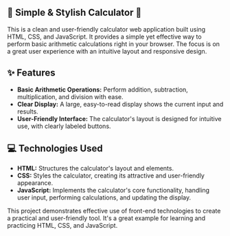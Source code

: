 ## 🧮 Simple & Stylish Calculator 🧮

This is a clean and user-friendly calculator web application built using HTML, CSS, and JavaScript.  It provides a simple yet effective way to perform basic arithmetic calculations right in your browser.  The focus is on a great user experience with an intuitive layout and responsive design.

## ✨ Features

*   **Basic Arithmetic Operations:** Perform addition, subtraction, multiplication, and division with ease.
*   **Clear Display:**  A large, easy-to-read display shows the current input and results.
*   **User-Friendly Interface:** The calculator's layout is designed for intuitive use, with clearly labeled buttons.



## 💻 Technologies Used

*   **HTML:** Structures the calculator's layout and elements.
*   **CSS:** Styles the calculator, creating its attractive and user-friendly appearance.
*   **JavaScript:** Implements the calculator's core functionality, handling user input, performing calculations, and updating the display.


This project demonstrates effective use of front-end technologies to create a practical and user-friendly tool.  It's a great example for learning and practicing HTML, CSS, and JavaScript.
